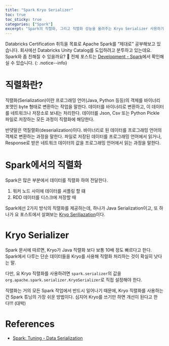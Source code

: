 ```yaml
---
title: "Spark Kryo Serializer"
toc: true
toc_sticky: true
categories: ["Spark"]
excerpt: "Spark의 직렬화, 그리고 직렬화 성능을 올려주는 Kryo Serializer 사용하기."
---
```


Databricks Certification 취득을 목표로 Apache Spark를 “제대로” 공부해보고 있습니다. 회사에선 Databricks Unity Catalog를 도입하려고 분투하고 있는데요. Spark와 좀 친해질 수 있을까요? 🎇 전체 포스트는 [Development - Spark](/topic/development#apache-spark)에서 확인해실 수 있습니다.
{: .notice--info}

# 직렬화란?

직렬화(Serialization)이란 프로그래밍 언어(Java, Python 등등)의 객체를 바이너리 포맷인 byte 형태로 변환하는 작업을 말한다. 데이터를 바이너리로 변환하고, 이 데이터를 네트워크나 저장소로 보내는 처리한다. 데이터를 Json, Csv 또는 Python Pickle 파일로 저장하는 모든 과정이 직렬화에 해당한다.

반댓말은 역질렬화(deserialization)이다. 바이너리로 된 데이터를 프로그래밍 언어의 객체로 변환하는 과정을 말한다. 파일로 저장된 데이터를 프로그래밍 언어에서 읽거나, Response로 받은 네트워크 데이터의 값을 프로그래밍 언어에서 읽는 과정을 말한다.

# Spark에서의 직렬화

Spark은 많은 부분에서 데이터를 직렬화 하여 전달한다.

1. 워커 노드 사이에 데이터를 셔플링 할 떄
2. RDD 데이터를 디스크에 저장할 때

Spark에선 2가지 방식의 직렬화를 제공하는데, 하나가 Java Serialization이고, 또 하나가 요 포스트에서 살펴보는 [Kryo Seriliazation](https://github.com/EsotericSoftware/kryo)이다.

# Kryo Serializer

Spark 문서에 따르면, Kryo가 Java 직렬화 보다 보통 10배 정도 빠르다고 한다. Spark에서 다루는 단순 데이터들을 Kryo를 사용해 직렬화 처리하는 것이 확실히 낫다는 말.

다만, 요 Kryo 직렬화를 사용하려면 `spark.serializer`의 값을 `org.apache.spark.serializer.KryoSerializer`로 직접 설정해야 한다.

직렬화는 거의 모든 Spark 작업에서 반드시 일어나기 때문에, Kryo 직렬화를 사용하는 건 Spark 튜닝의 가장 쉬운 방법이다. 심지어 Kryo를 쓰기만 하면 개선이 된다고 한다!!! (대박)

# References

- [Spark: Tuning - Data Serialization](https://spark.apache.org/docs/latest/tuning.html)
